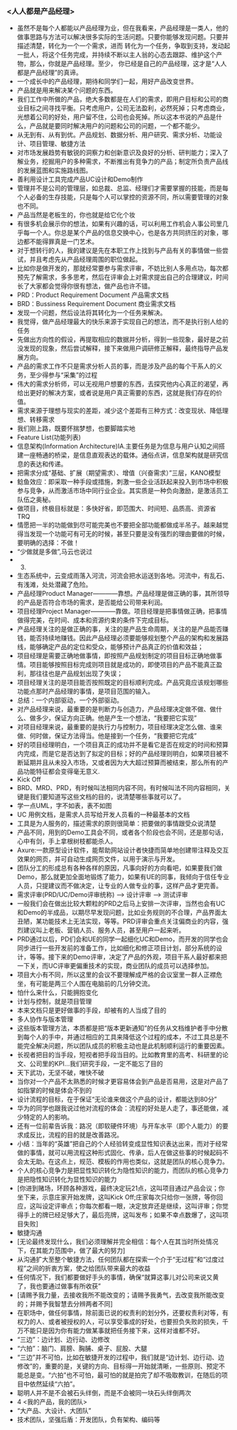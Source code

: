 ### <人人都是产品经理>
- 虽然不是每个人都能以产品经理为业，但在我看来，产品经理是一类人，他的做事思路与方法可以解决很多实际的生活问题。只要你能够发现问题。只要并描述清楚，转化为一个一个需求，进而
转化为一个任务，争取到支持，发动起一批人，将这个任务完成，并持续不断以主人翁的心态去跟踪、维护这个产物，那么，你就是产品经理。至少，
你已经是自己的产品经理，这才是“人人都是产品经理”的真谛。
- 一个成长中的产品经理，期待和同学们一起，用好产品改变世界。
- 产品就是用来解决某个问题的东西。
- 我们工作中所做的产品，绝大多数都是在人们的需求，即用户目标和公司的商业目标之间寻找平衡。只考虑用户，公司无法盈利，必然死掉；只考虑商业，光想着公司的好处，用户留不住，公司也会死掉。所以这本书说的产品是什么，产品就是要同时解决用户的问题和公司的问题，一个都不能少。
- 从无到有、从有到优。产品规划、数据分析、用户研究、需求分析、功能设计、项目管理、敏捷方法
- 对市场发展趋势有敏锐的洞察力和创新意识及良好的分析、研判能力；深入了解业务，挖掘用户的多种需求，不断推出有竞争力的产品；制定所负责产品线的发展蓝图和实施路线图。
- 善利用设计工具完成产品UC设计和Demo制作
- 管理并不是公司的管理层，如总裁、总监、经理们才需要掌握的技能，而是每个人必备的生存技能，只是每个人可以掌控的资源不同，所以需要管理的对象也不同。
- 产品当然是老板生的，你也就是给它化个妆
- 有很多机会展示你的想法，如果有兴趣的话，可以利用工作机会人事公司里几乎每一个人。你总是某个产品的信息交换中心，也是各方共同挤压的对象，哪边都不能得罪真是一门艺术。
- 对于想转行的人，我的建议是先在本职工作上找到与产品有关的事情做一些尝试，并且考虑先从产品经理周围的职位做起。
- 比如你是做开发的，那就经常要参与需求评审，不妨比别人多用点功，每次都预先了解需求，多多思考，然后在评审会上对需求提出自己的合理建议，时间长了大家都会觉得你很有想法，做产品也许不错。
- PRD：Product Requirement Document 产品需求文档
- BRD：Bussiness Requirement Document 商业需求文档
- 发现一个问题，然后设法将其转化为一个任务来解决。
- 我觉得，做产品经理最大的快乐来源于实现自己的想法，而不是执行别人给的任务
- 先做出方向性的假设，再提取相应的数据并分析，得到一些现象，最好是之前没发现的现象，然后尝试解释，接下来做用户调研修正解释，最终指导产品发展方向。
- 产品的需求工作不只是需求分析人员的事，而是涉及产品的每个干系人的义务，至少得参与“采集”的过程
- 伟大的需求分析师，可以无视用户想要的东西，去探究他内心真正的渴望，再给出更好的解决方案，或者说是用户真正需要的东西，这就是我们存在的价值。
- 需求来源于理想与现实的差距，减少这个差距有三种方式：改变现状、降低理想、转移需求
- 我们刚上路，既要怀揣梦想，也要脚踏实地
- Feature List(功能列表)
- 信息架构(Information Architecture)IA.主要任务是为信息与用户认知之间搭建一座畅通的桥梁，是信息直观表达的载体。通俗点讲，信息架构就是研究信息的表达和传递。
- 把需求分成“基础、扩展（期望需求）、增值（兴奋需求）”三层，KANO模型
- 鲶鱼效应：即采取一种手段或措施，刺激一些企业活跃起来投入到市场中积极参与竞争，从而激活市场中同行业企业。其实质是一种负向激励，是激活员工队伍之奥秘。
- 做项目，终极目标就是：多快好省，即范围大、时间短、品质高、资源省 TRQ   
- 情愿把一半的功能做到尽可能完美也不要把全部功能都做成半吊子。越来越觉得当发现一个功能可有可无的时候，甚至只要是没有强烈的理由要做的时候，要明确的选择：不做！
- “少做就是多做”,马云也说过
- 3.
- 生态系统中，云变成雨落入河流，河流会把水运送到各地。河流中，有乱石、有浅滩，处处潜藏了危险。
- 产品经理Product Manager————靠想。产品经理是做正确的事，其所领导的产品是否符合市场的需求，是否能给公司带来利润。
- 项目经理Project Manager————靠做。项目经理是把事情做正确，把事情做得完美，在时间、成本和资源约束的条件下完成目标。
- 产品经理关注的是做正确的事，关注的是产品生命周期，关注的是产品能否赚钱，能否持续地赚钱。因此产品经理必须要能够规划整个产品的架构和发展路线，能够确定产品的定位和受众，能够预计产品真正的价值和效益；
- 项目经理是需要正确地做事情，即按照产品规划制定的项目目标正确地做事情。项目能够按照目标完成则项目就是成功的，即使项目的产品不能真正盈利，那往往也是产品规划出现了失误；
- 项目经理关注的是项目能否按照既定的目标顺利完成。产品究竟应该规划哪些功能点那时产品经理的事情，是项目范围的输入。
- 总结：一个内部驱动，一个外部驱动。
- 对产品经理来说，最重要的是判断力与创造力，产品经理决定做不做、做什么、做多少，保证方向正确。他是产生一个想法，“我要把它实现”
- 对项目经理来说，最重要的是执行力与控制力，项目经理决定怎么做、谁来做、何时做，保证方法得当。他是接到一个任务，“我要把它完成”
- 好的项目经理明白，一个项目真正的成功并不是看它是否在规定的时间和预算内完成，而是它是否达到了拟定的目标；好的产品经理则明白，如果项目被不断延期并且从未投入市场，又或者因为大大超过预算而被结束，那么所有的产品功能特征都会变得毫无意义.
- Kick Off
- BRD、MRD、PRD，有时候叫法相同内容不同，有时候叫法不同内容相同，关键是我们要知道写这些文档的目的，说清楚哪些事就可以了。
- 学一点UML，字不如表，表不如图
- UC 用例文档，是需求人员写给开发人员看的一种最基本的文档
- 工具是为人服务的，描述需求的原则很简单：把要做的事情跟受众说清楚
- 产品不同，用到的Demo工具会不同，或者各个阶段也会不同，还是那句话，心中有剑，手上拿根树枝都能杀人。
- Axure:一款原型设计软件，能帮助网站设计者快捷而简单地创建带注释及交互效果的网页，并可自动生成网页文件，以用于演示与开发。
- 团队分工的形成总有各种各样的原因，凡事向好的方向看吧，如果要我们做Demo，那么就更加全面地锻炼了能力，如果有UE的同事，我倾向于信任专业人员，只提建议而不做决定，让专业的人做专业的事，这样产品才更完善。
- 需求评审(PRD/UC/Demo评审统称) --> 设计评审 --> 测试评审
- 一般我们会在做出比较大颗粒的PRD之后马上安排一次评审，当然也会有UC和Demo的半成品，以期尽早发现问题，比如业务规则的不合理，产品界面太丑陋，某功能技术上无法实现，等等。PRD评审会重点关注偏商业的内容，强烈建议叫上老板、营销人员、服务人员，甚至用户一起来听。
- PRD通过以后，PD们会和UE的同学一起细化UC和Demo，而开发的同学也会同步进行一些开发前的准备工作，比如细化和修正项目计划，部分系统的设计，等等。接下来的Demo评审，决定了产品的外观，项目干系人最好都来把一下关，而UC评审更偏重技术的实现，商业团队的成员可以选择参加。
- 项目大小有不同，所以这里的会议不要理解成严格的会议室里一群人正襟危坐，有可能是两三个人围在电脑前的几分钟交流。
- 怕什么来什么，只能拥抱变化
- 计划与控制，就是项目管理
- 本来文档只是更好做事的手段，却被有的人当成了目的
- 多人协作与版本管理
- 这些版本管理方法，本质都是把“版本更新通知”的任务从文档维护者手中分散到每个人的手中，并通过相应的工具来降低这个过程的成本，不过工具总是不能完全解决问题，所以团队成员的积极主动也是此机制顺利运行的重要因素。
- 长视者把目的当手段，短视者把手段当目的。比如教育里的高考、科研里的论文、公司里的KPI...我们研究手段，一定不能忘了目的
- 天下武功，无坚不破，唯快不破
- 当你对一个产品不太熟悉的时候才更容易体会到产品是否易用，这是对产品了如指掌的时候是体会不到的
- 设计流程的目标，在于保证“无论谁来做这个产品的设计，都能达到80分”
- 华为的同学也跟我说过他对流程的体会：流程的好处是人走了，事还能做，减少特定的人的影响。
- 还有一位前辈告诉我：路况（即软硬件环境）与开车水平（即个人能力）的要求成反比，流程的目的就是改善路况。
- 小结：当年的“英雄”把自己的个人经验转变成显性知识表达出来，而对于经常做的事情，就可以用流程这种形式固化、传承，后人在做这些事的时候起码不会太无助。在这点上，规范、模板的作用也类似，这就是团队的核心竞争力。
- 个人的核心竞争力是把显性知识转化为隐性知识的能力，而团队的核心竞争力是把隐性知识转化为显性知识的能力
- [你进到赌场，环顾各种游戏，最终决定玩21点，这叫项目通过产品会议；你坐下来，示意庄家开始发牌，这叫Kick Off;庄家每次只给你一张牌，等你回应，这叫设定评审点；你每次都看一眼，决定放弃还是继续，这叫评审；你觉得手上的牌已经足够大了，最后亮牌，这叫发布；如果不幸点数爆了，这叫项目失败]
- 敏捷沟通
- [无论最终发现什么，我们必须理解并完全相信：每个人在其当时所处情况下，在其能力范围中，做了最大的努力]
- 从沟通扩大至整个敏捷方法，任何团队都在探索一个介于“无过程”和“过度过程”之间的折衷方案，使之给团队带来最大的收益
- 任何情况下，我们都要做好手头的事情，确保“就算这事儿对公司来说又黄了，我也要通过做事有所收获”
- [请赐予我力量，去接收我所不能改变的；请赐予我勇气，去改变我所能改变的；并赐予我智慧去分辨两者不同]
- 在职场中，做任何事情，除前面已说的权责利的划分外，还要权责利对等，有权力的人、或者被授权的人，可以享受事成的好处，也要担负失败的损失，千万不能只是因为你有能力做某事就把任务接下来，这样对谁都不好。
- “三边”：边计划、边行动、边修改
- “六拍”：脑门、肩膀、胸脯、桌子、屁股、大腿
- “三边”并不可怕，比如在敏捷开发的过程中，我们就是“边计划、边行动、边修改”的，重要的是，关键的方向、目标得一开始就清晰，一些原则、预定不能总是变。“六拍”也不可怕，最可怕的就是拍完了却不吸取教训，在随后的项目中依然延续“六拍”。
- 聪明人并不是不会被石头绊倒，而是不会被同一块石头绊倒两次
- 4 <我的产品，我的团队>
- “大产品、大设计、大团队”
- 技术团队，坚强后盾：开发团队，负有架构、编码等













